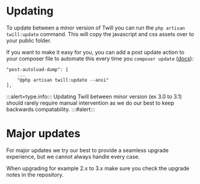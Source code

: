 # Updating

To update between a minor version of Twill you can run the `php artisan twill:update` command. This will copy the
javascript and css assets over to your public folder.

If you want to make it easy for you, you can add a post update action to your composer file to automate this every
time you `composer update` ([docs](https://getcomposer.org/doc/articles/scripts.md#command-events)):

```
"post-autoload-dump": [
    ...
    "@php artisan twill:update --ansi"
],
```

:::alert=type.info:::
Updating Twill between minor version (ex 3.0 to 3.1) should rarely require manual intervention as we do our best to keep
backwards compatability.
:::#alert:::

# Major updates

For major updates we try our best to provide a seamless upgrade experience, but we cannot always handle every case.

When upgrading for example 2.x to 3.x make sure you check the upgrade notes in the repository.
